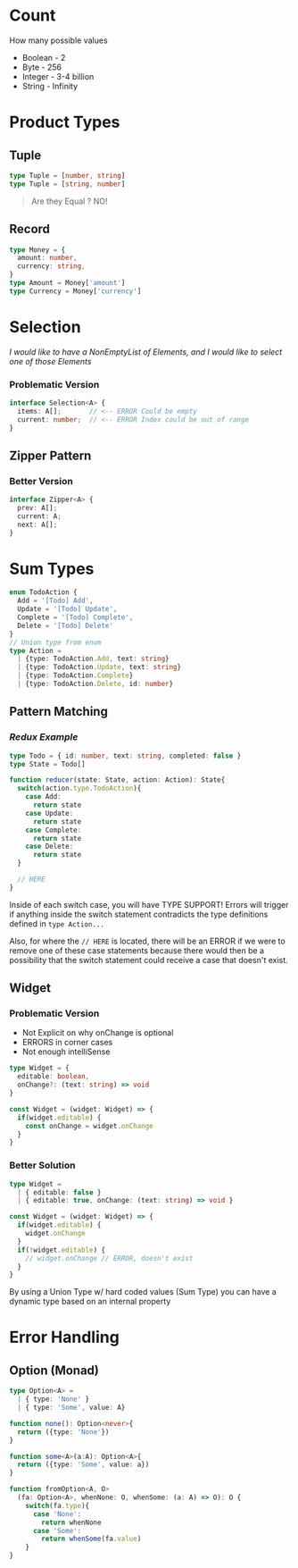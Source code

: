 # Count
How many possible values
* Boolean - 2
* Byte - 256
* Integer - 3-4 billion
* String - Infinity

# Product Types
## Tuple
```typescript
type Tuple = [number, string]
type Tuple = [string, number]
```

>Are they Equal ? NO!

## Record
```typescript
type Money = {
  amount: number,
  currency: string,
}
type Amount = Money['amount']
type Currency = Money['currency']
```
# Selection
*I would like to have a NonEmptyList of Elements, and I would like to select one of those Elements*

### Problematic Version
```typescript
interface Selection<A> {
  items: A[];       // <-- ERROR Could be empty
  current: number;  // <-- ERROR Index could be out of range
}
```
## Zipper Pattern
### Better Version
```typescript
interface Zipper<A> {
  prev: A[];
  current: A;
  next: A[];
}
```

# Sum Types

```typescript
enum TodoAction {
  Add = '[Todo] Add',
  Update = '[Todo] Update',
  Complete = '[Todo] Complete',
  Delete = '[Todo] Delete'
}
// Union type from enum
type Action =
  | {type: TodoAction.Add, text: string}
  | {type: TodoAction.Update, text: string}
  | {type: TodoAction.Complete}
  | {type: TodoAction.Delete, id: number}
```

## Pattern Matching
### *Redux Example*

```typescript
type Todo = { id: number, text: string, completed: false }
type State = Todo[]

function reducer(state: State, action: Action): State{
  switch(action.type.TodoAction){
    case Add:
      return state
    case Update:
      return state
    case Complete:
      return state
    case Delete:
      return state      
  }

  // HERE
}
```

Inside of each switch case, you will have TYPE SUPPORT! Errors will trigger if anything inside the switch statement contradicts the type definitions defined in ```type Action...```

Also, for where the ```// HERE``` is located, there will be an ERROR if we were to remove one of these case statements because there would then be a possibility that the switch statement could receive a case that doesn't exist.

## Widget

### Problematic Version
* Not Explicit on why onChange is optional
* ERRORS in corner cases
* Not enough intelliSense
```typescript
type Widget = {
  editable: boolean,
  onChange?: (text: string) => void
}

const Widget = (widget: Widget) => {
  if(widget.editable) {
    const onChange = widget.onChange
  }
}
```

### Better Solution
```typescript
type Widget =
  | { editable: false }
  | { editable: true, onChange: (text: string) => void }

const Widget = (widget: Widget) => {
  if(widget.editable) {
    widget.onChange
  }
  if(!widget.editable) {
    // widget.onChange // ERROR, doesn't exist
  }
}
```

By using a Union Type w/ hard coded values (Sum Type) you can have a dynamic type based on an internal property

# Error Handling
## Option (Monad)

```typescript
type Option<A> =
  | { type: 'None' }
  | { type: 'Some', value: A}

function none(): Option<never>{
  return ({type: 'None'})
}

function some<A>(a:A): Option<A>{
  return ({type: 'Some', value: a})
}

function fromOption<A, O>
  (fa: Option<A>, whenNone: O, whenSome: (a: A) => O): O {
    switch(fa.type){
      case 'None':
        return whenNone
      case 'Some':
        return whenSome(fa.value)
    }
}
```